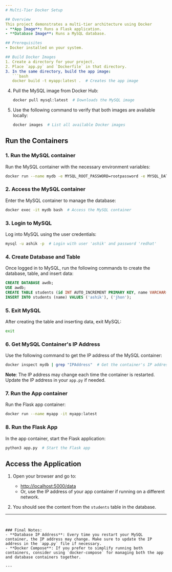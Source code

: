 ```yaml
---
# Multi-Tier Docker Setup

## Overview
This project demonstrates a multi-tier architecture using Docker
- **App Image**: Runs a Flask application.
- **Database Image**: Runs a MySQL database.

## Prerequisites
- Docker installed on your system.

## Build Docker Images
1. Create a directory for your project.
2. Place `app.py` and `Dockerfile` in that directory.
3. In the same directory, build the app image:
   ```bash
   docker build -t myapp:latest .  # Creates the app image
   ```
4. Pull the MySQL image from Docker Hub:
   ```bash
   docker pull mysql:latest  # Downloads the MySQL image
   ```
5. Use the following command to verify that both images are available locally:
   ```bash
   docker images  # List all available Docker images
   ```

## Run the Containers

### 1. **Run the MySQL container**
   Run the MySQL container with the necessary environment variables:
   ```bash
   docker run --name mydb -e MYSQL_ROOT_PASSWORD=rootpassword -e MYSQL_DATABASE=awdb -e MYSQL_USER=ashik -e MYSQL_PASSWORD=redhat -d mysql:latest
   ```

### 2. **Access the MySQL container**
   Enter the MySQL container to manage the database:
   ```bash
   docker exec -it mydb bash  # Access the MySQL container
   ```

### 3. **Login to MySQL**
   Log into MySQL using the user credentials:
   ```bash
   mysql -u ashik -p  # Login with user 'ashik' and password 'redhat'
   ```

### 4. **Create Database and Table**
   Once logged in to MySQL, run the following commands to create the database, table, and insert data:
   ```sql
   CREATE DATABASE awdb;
   USE awdb;
   CREATE TABLE students (id INT AUTO_INCREMENT PRIMARY KEY, name VARCHAR(255));
   INSERT INTO students (name) VALUES ('ashik'), ('jhon');
   ```

### 5. **Exit MySQL**
   After creating the table and inserting data, exit MySQL:
   ```bash
   exit
   ```

### 6. **Get MySQL Container's IP Address**
   Use the following command to get the IP address of the MySQL container:
   ```bash
   docker inspect mydb | grep "IPAddress"  # Get the container's IP address
   ```
   **Note**: The IP address may change each time the container is restarted. Update the IP address in your `app.py` if needed.

### 7. **Run the App container**
   Run the Flask app container:
   ```bash
   docker run --name myapp -it myapp:latest
   ```

### 8. **Run the Flask App**
   In the app container, start the Flask application:
   ```bash
   python3 app.py  # Start the Flask app
   ```

## Access the Application
1. Open your browser and go to: 
   - [http://localhost:5000/data](http://localhost:5000/data) 
   - Or, use the IP address of your app container if running on a different network.

2. You should see the content from the `students` table in the database.

---
```


### Final Notes:
- **Database IP Address**: Every time you restart your MySQL container, the IP address may change. Make sure to update the IP address in the `app.py` file if necessary.
- **Docker Compose**: If you prefer to simplify running both containers, consider using `docker-compose` for managing both the app and database containers together.

---
